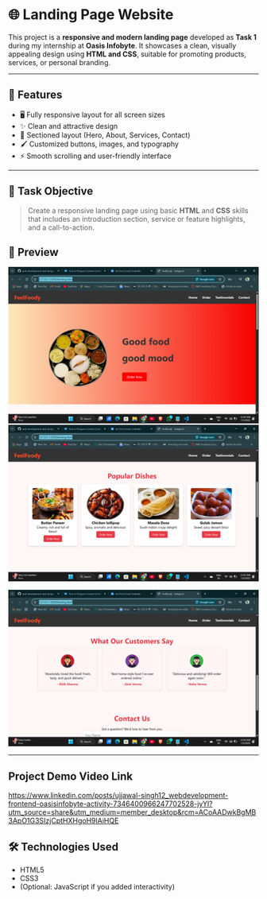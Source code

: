 # 🌐 Landing Page Website

This project is a **responsive and modern landing page** developed as **Task 1** during my internship at **Oasis Infobyte**. It showcases a clean, visually appealing design using **HTML and CSS**, suitable for promoting products, services, or personal branding.

---

## 🚀 Features

- 🖥️ Fully responsive layout for all screen sizes  
- ✨ Clean and attractive design  
- 📄 Sectioned layout (Hero, About, Services, Contact)  
- 🖌️ Customized buttons, images, and typography  
- ⚡ Smooth scrolling and user-friendly interface

---
## 📌 Task Objective

> Create a responsive landing page using basic **HTML** and **CSS** skills that includes an introduction section, service or feature highlights, and a call-to-action.


## 📸 Preview

![Landing Page Preview](https://github.com/beingujjawalsingh/web-development-and-design-task1/blob/d47fbb99fc7363bc367437cc40774edbd78bdf41/Screenshot%202025-07-03%20110250.png)
![image](https://github.com/beingujjawalsingh/web-development-and-design-task1/blob/29d0e84ac0e98ff6ea6bf1f898c575279734b62e/Screenshot%202025-07-03%20110300.png)

![image](https://github.com/beingujjawalsingh/web-development-and-design-task1/blob/5b9ccfef61056de77453a2c472bf1f74cb7209e0/Screenshot%202025-07-03%20110319.png)

---

## Project Demo Video Link

https://www.linkedin.com/posts/ujjawal-singh12_webdevelopment-frontend-oasisinfobyte-activity-7346400966247702528-jyYl?utm_source=share&utm_medium=member_desktop&rcm=ACoAADwkBgMB3ApO1G3SIzjCptHXHgoH9lAiHQE

## 🛠️ Technologies Used

- HTML5  
- CSS3  
- (Optional: JavaScript if you added interactivity)

